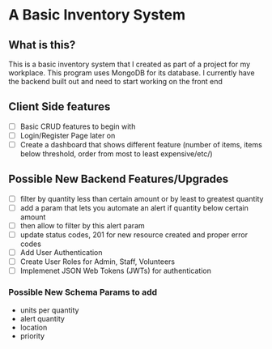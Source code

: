 # A Basic Inventory System
## What is this?
This is a basic inventory system that I created as part of a project for my workplace. 
This program uses MongoDB for its database. I currently have the backend built out and need to start working on the front end

## Client Side features
- [ ] Basic CRUD features to begin with
- [ ] Login/Register Page later on
- [ ] Create a dashboard that shows different feature (number of items, items below threshold, order from most to least expensive/etc/)
## Possible New Backend Features/Upgrades
- [ ] filter by quantity less than certain amount or by least to greatest quantity
- [ ] add a param that lets you automate an alert if quantity below certain amount
- [ ] then allow to filter by this alert param
- [ ] update status codes, 201 for new resource created and proper error codes
- [ ] Add User Authentication
- [ ] Create User Roles for Admin, Staff, Volunteers
- [ ] Implemenet JSON Web Tokens (JWTs) for authentication
### Possible New Schema Params to add
- units per quantity
- alert quantity
- location
- priority